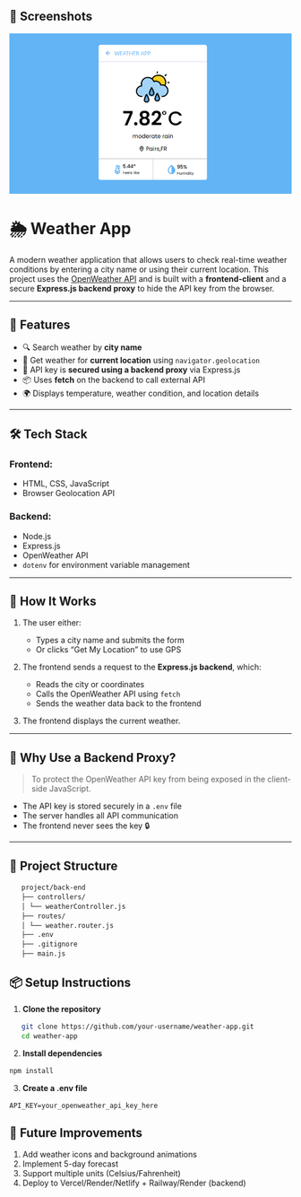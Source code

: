 ## 📸 Screenshots
<p align="center">
<img src="assets/scr/weatherInfo.PNG" alt="main">
</p>

# 🌦️ Weather App

A modern weather application that allows users to check real-time weather conditions by entering a city name or using their current location. This project uses the [OpenWeather API](https://openweathermap.org/api) and is built with a **frontend-client** and a secure **Express.js backend proxy** to hide the API key from the browser.

---

## 🚀 Features

- 🔍 Search weather by **city name**
- 📍 Get weather for **current location** using `navigator.geolocation`
- 🔐 API key is **secured using a backend proxy** via Express.js
- 📦 Uses **fetch** on the backend to call external API
- 🌍 Displays temperature, weather condition, and location details

---

## 🛠️ Tech Stack

### Frontend:
- HTML, CSS, JavaScript
- Browser Geolocation API

### Backend:
- Node.js
- Express.js
- OpenWeather API
- `dotenv` for environment variable management

---

## 🧠 How It Works

1. The user either:
    - Types a city name and submits the form
    - Or clicks “Get My Location” to use GPS

2. The frontend sends a request to the **Express.js backend**, which:
    - Reads the city or coordinates
    - Calls the OpenWeather API using `fetch`
    - Sends the weather data back to the frontend

3. The frontend displays the current weather.

---

## 🔐 Why Use a Backend Proxy?

> To protect the OpenWeather API key from being exposed in the client-side JavaScript.

- The API key is stored securely in a `.env` file
- The server handles all API communication
- The frontend never sees the key 🔒
---

## 📁 Project Structure

```graphql
   project/back-end
   ├── controllers/ 
   │ └── weatherController.js 
   ├── routes/ 
   │ └── weather.router.js
   ├── .env 
   ├── .gitignore 
   ├── main.js
```
## 📦 Setup Instructions

1. **Clone the repository**
```bash
   git clone https://github.com/your-username/weather-app.git
   cd weather-app
```
2. **Install dependencies**
```bash
npm install
```
3. **Create a .env file**
```text
API_KEY=your_openweather_api_key_here
```
## 🧪 Future Improvements
1. Add weather icons and background animations
2. Implement 5-day forecast
3. Support multiple units (Celsius/Fahrenheit)
4. Deploy to Vercel/Render/Netlify + Railway/Render (backend)
